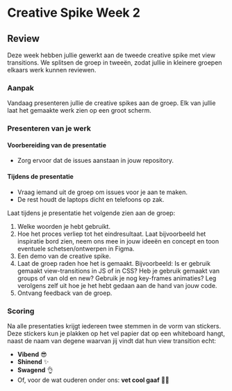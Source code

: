 # Creative Spike Week 2  

## Review  

Deze week hebben jullie gewerkt aan de tweede creative spike met view transitions. We splitsen de groep in tweeën, zodat jullie in kleinere groepen elkaars werk kunnen reviewen.  

### Aanpak  

Vandaag presenteren jullie de creative spikes aan de groep. Elk van jullie laat het gemaakte werk zien op een groot scherm.  

### Presenteren van je werk  

#### Voorbereiding van de presentatie  

- Zorg ervoor dat de issues aanstaan in jouw repository.  

#### Tijdens de presentatie  

- Vraag iemand uit de groep om issues voor je aan te maken.  
- De rest houdt de laptops dicht en telefoons op zak.  

Laat tijdens je presentatie het volgende zien aan de groep:  
1. Welke woorden je hebt gebruikt.  
2. Hoe het proces verliep tot het eindresultaat. Laat bijvoorbeeld het inspiratie bord zien, neem ons mee in jouw ideeën en concept en toon eventuele schetsen/ontwerpen in Figma. 
3. Een demo van de creative spike.  
4. Laat de groep raden hoe het is gemaakt. Bijvoorbeeld: Is er gebruik gemaakt view-transitions in JS of in CSS? Heb je gebruik gemaakt van groups of van old en new? Gebruik je nog key-frames animaties? Leg verolgens zelf uit hoe je het hebt gedaan aan de hand van jouw code. 
5. Ontvang feedback van de groep.  

### Scoring  

Na alle presentaties krijgt iedereen twee stemmen in de vorm van stickers. Deze stickers kun je plakken op het vel papier dat op een whiteboard hangt, naast de naam van degene waarvan jij vindt dat hun view transition echt:  
- **Vibend** 😎  
- **Shinend** ✨  
- **Swagend** 👌  
- Of, voor de wat ouderen onder ons: **vet cool gaaf** 👵🏻  

